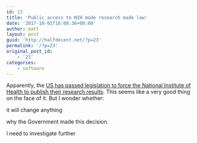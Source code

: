 ```yaml
---
id: 23
title: 'Public access to NIH made research made law'
date: '2017-10-01T16:08:36+00:00'
author: matt
layout: post
guid: 'http://halfdecent.net/?p=23'
permalink: '/?p=23'
original_post_id:
    - '23'
categories:
    - software
---
```


Apparently, the [US has passed legislation to force the National Institute of Health to publish their research results](http://www.sciencecodex.com/public_access_mandate_made_law). This seems like a very good thing on the face of it. But I wonder whether:

it will change anything

why the Government made this decision.

I need to investigate further